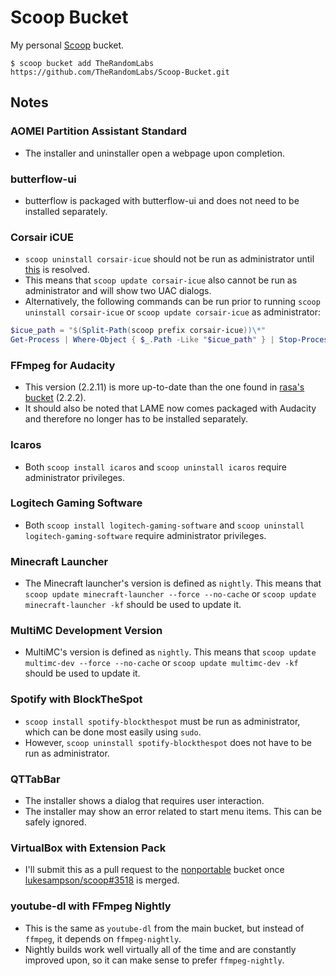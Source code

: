 <!-- markdownlint-disable MD010 -->
<!-- markdownlint-disable MD014 -->
<!-- markdownlint-disable MD037 -->
<!-- markdownlint-disable MD046 -->

# Scoop Bucket

My personal [Scoop](https://github.com/lukesampson/scoop) bucket.

	$ scoop bucket add TheRandomLabs https://github.com/TheRandomLabs/Scoop-Bucket.git

## Notes

### AOMEI Partition Assistant Standard

* The installer and uninstaller open a webpage upon completion.

### butterflow-ui

* butterflow is packaged with butterflow-ui and does not need to be installed separately.

### Corsair iCUE

* `scoop uninstall corsair-icue` should not be run as administrator until
[this](https://github.com/lukesampson/scoop/issues/2952#issuecomment-542531849) is resolved.
* This means that `scoop update corsair-icue` also cannot be run as administrator and will show
two UAC dialogs.
* Alternatively, the following commands can be run prior to running
`scoop uninstall corsair-icue` or `scoop update corsair-icue` as administrator:

```powershell
$icue_path = "$(Split-Path(scoop prefix corsair-icue))\*"
Get-Process | Where-Object { $_.Path -Like "$icue_path" } | Stop-Process -Force
```

### FFmpeg for Audacity

* This version (2.2.11) is more up-to-date than the one found in
[rasa's bucket](https://github.com/rasa/scoops) (2.2.2).
* It should also be noted that LAME now comes packaged with Audacity and therefore no longer has
to be installed separately.

### Icaros

* Both `scoop install icaros` and `scoop uninstall icaros` require administrator privileges.

### Logitech Gaming Software

* Both `scoop install logitech-gaming-software` and `scoop uninstall logitech-gaming-software`
require administrator privileges.

### Minecraft Launcher

* The Minecraft launcher's version is defined as `nightly`. This means that
`scoop update minecraft-launcher --force --no-cache` or `scoop update minecraft-launcher -kf`
should be used to update it.

### MultiMC Development Version

* MultiMC's version is defined as `nightly`. This means that
`scoop update multimc-dev --force --no-cache` or `scoop update multimc-dev -kf`
should be used to update it.

### Spotify with BlockTheSpot

* `scoop install spotify-blockthespot` must be run as administrator,
which can be done most easily using `sudo`.
* However, `scoop uninstall spotify-blockthespot` does not have to be run as administrator.

### QTTabBar

* The installer shows a dialog that requires user interaction.
* The installer may show an error related to start menu items. This can be safely ignored.

### VirtualBox with Extension Pack

* I'll submit this as a pull request to the
[nonportable](https://github.com/oltolm/scoop-nonportable) bucket once
[lukesampson/scoop#3518](https://github.com/lukesampson/scoop/pull/3518) is merged.

### youtube-dl with FFmpeg Nightly

* This is the same as `youtube-dl` from the main bucket, but instead of `ffmpeg`, it depends on
`ffmpeg-nightly`.
* Nightly builds work well virtually all of the time and are constantly improved upon, so it can
make sense to prefer `ffmpeg-nightly`.
